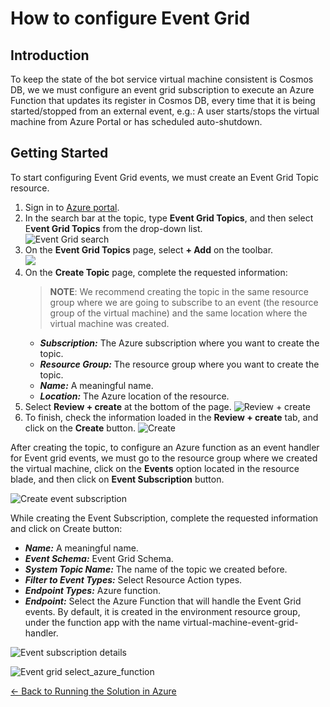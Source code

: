 # How to configure Event Grid

## Introduction

To keep the state of the bot service virtual machine consistent is Cosmos DB, we
we must configure an event grid subscription to execute an Azure Function that updates its register in Cosmos DB, every time that it is being started/stopped from an external event, e.g.: A user starts/stops the virtual machine from Azure Portal or has scheduled auto-shutdown.

## Getting Started

To start configuring Event Grid events, we must create an Event Grid Topic resource.

1. Sign in to [Azure portal](https://portal.azure.com/).
1. In the search bar at the topic, type **Event Grid Topics**, and then select E**vent Grid Topics** from the drop-down list.  
![Event Grid search](./images/event_grid_search.png)
1. On the **Event Grid Topics** page, select **+ Add** on the toolbar.  
![](./images/add_event_grid_topic_button.png)
1. On the **Create Topic** page, complete the requested information:
    > **NOTE**: We recommend creating the topic in the same resource group where we are going to subscribe to an event (the resource group of the virtual machine) and the same location where the virtual machine was created.
    - ***Subscription:*** The Azure subscription where you want to create the topic.
    - ***Resource Group:*** The resource group where you want to create the topic.
    - ***Name:*** A meaningful name.
    - ***Location:*** The Azure location of the resource.
1. Select **Review + create** at the bottom of the page.
![Review + create](./images/create_custom_topic.png)
1. To finish, check the information loaded in the **Review + create** tab, and click on the **Create** button.
![Create](./images/review-create-page.png)


After creating the topic, to configure an Azure function as an event handler for Event grid events, we must go to the resource group where we created the virtual machine, click on the **Events** option located in the resource blade, and then click on **Event Subscription** button.

![Create event subscription](./images/create_new_event_subscription.png)


While creating the Event Subscription, complete the requested information and click on Create button:

- ***Name:*** A meaningful name.
- ***Event Schema:*** Event Grid Schema.
- ***System Topic Name:*** The name of the topic we created before.
- ***Filter to Event Types:*** Select Resource Action types.
- ***Endpoint Types:*** Azure function.
- ***Endpoint:*** Select the Azure Function that will handle the Event Grid events. By default, it is created in the environment resource group, under the function app with the name virtual-machine-event-grid-handler.

![Event subscription details](./images/details_of_the_new_event_subscription.png)

![Event grid select_azure_function](./images/event_grid_select_azure_function.png)

[← Back to Running the Solution in Azure](README.md#how-to-run-the-solution-in-azure)